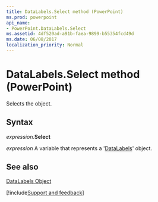 ```yaml
---
title: DataLabels.Select method (PowerPoint)
ms.prod: powerpoint
api_name:
- PowerPoint.DataLabels.Select
ms.assetid: 4df520ad-a91b-faea-9899-b55354fcd49d
ms.date: 06/08/2017
localization_priority: Normal
---
```



# DataLabels.Select method (PowerPoint)

Selects the object.


## Syntax

_expression_.**Select**

_expression_ A variable that represents a '[DataLabels](PowerPoint.DataLabels.md)' object.


## See also


[DataLabels Object](PowerPoint.DataLabels.md)

[!include[Support and feedback](~/includes/feedback-boilerplate.md)]